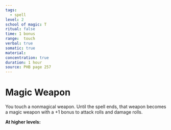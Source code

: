 ```yaml
---
tags:
  - spell
level: 2
school of magic: T
ritual: false
time: 1 bonus
range:  touch
verbal: true
somatic: true
material: 
concentration: true
duration: 1 hour
source: PHB page 257
---
```

# Magic Weapon
You touch a nonmagical weapon. Until the spell ends, that weapon becomes a magic weapon with a +1 bonus to attack rolls and damage rolls.

**At higher levels:** 